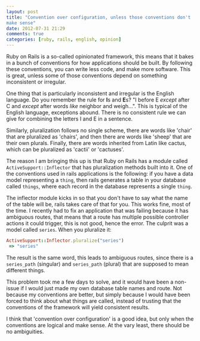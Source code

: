 ```yaml
---
layout: post
title: "Convention over configuration, unless those conventions don't
make sense"
date: 2012-07-31 21:29
comments: true
categories: [ruby, rails, english, opinion]
---
```


Ruby on Rails is a so-called opinionated framework, this means that it bakes in a bunch of conventions for how applications should be built. By following these conventions, you can write less code, and make more software. This is great, unless some of those conventions depend on something inconsistent or irregular.

One thing that is particularly inconsistent and irregular is the English
language. Do you remember the rule for **I**s and **E**s? "I before E _except_
after C and _except_ after words _like_ neighbor and weigh...". This is
typical of the English language, exceptions abound. There is no
consistent rule we can give for combining the letters I and E in a
sentence.

Similarly, pluralization follows no single scheme, there are words like
'chair' that are pluralized as 'chairs', and then there are words like
'sheep' that are their own plurals. Finally, there are words inherited
from Latin like cactus, which can be pluralized as 'cactii' or
'cactuses'.

The reason I am bringing this up is that Ruby on Rails has a module
called `ActiveSupport::Inflector` that has pluralization methods built
into it. One of the conventions used in rails applications is the
following: if you have a data model representing a `thing`, then rails
generates a table in your database called `things`, where each record in
the database represents a single `thing`.

The inflector module kicks in so that you don't have to say what the
name of the table will be, rails takes care of that for you. This works
fine, most of the time. I recently had to fix an application that was
failing because it has ambiguous routes, that means that a route has
multiple possible controller actions it could trigger, this is not good,
hence the error. The culprit was a model called `series`. When you
pluralize it: 

``` ruby 
ActiveSupport::Inflector.pluralize("series")
 => "series"
```

The result is the same word, this leads to ambiguous routes, since there
is a `series_path` (singular) and `series_path` (plural) that are
supposed to mean different things.

This problem took me a few days to solve, and it would have been a
non-issue if I would just made my own database table names and route.
Not because my conventions are better, but simply because I would have
been forced to think about what things are called, instead of trusting
that the conventions of the framework will yield consistent results.

I think that 'convention over configuration' is a good idea, but only
when the conventions are logical and make sense. At the vary least,
there should be no ambiguities.
